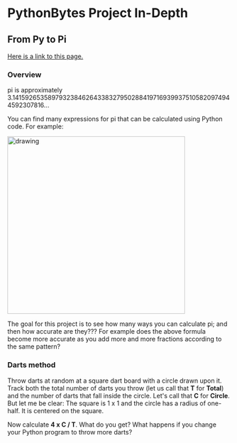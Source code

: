 # PythonBytes Project In-Depth


## From Py to Pi


[Here is a link to this page.](https://github.com/robfatland/pythonbytes/tree/master/projects/pi#pythonbytes-project-in-depth)


### Overview


pi is approximately 3.141592653589793238462643383279502884197169399375105820974944592307816...


You can find many expressions for pi that can be calculated using Python code. For example: 


<img src="https://github.com/robfatland/pythonbytes/blob/master/projects/pi/pi_4fractions.png" alt="drawing" width="400"/>


The goal for this project is to see how many ways you can calculate pi; and then how accurate are they??? For example 
does the above formula become more accurate as you add more and more fractions according to the same pattern? 


### Darts method


Throw darts at random at a square dart board with a circle drawn upon it. Track both the total number of darts
you throw (let us call that **T** for **Total**) and the number of darts that fall inside the circle. Let's call
that **C** for **Circle**. But let me be clear: The square is 1 x 1 and the circle has a radius of one-half. It 
is centered on the square. 


Now calculate **4 x C / T**. What do you get? What happens if you change your Python program to throw more darts? 




